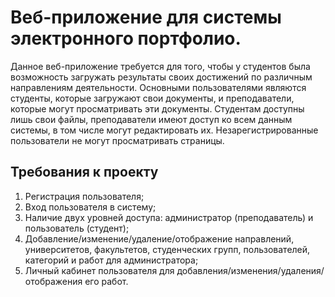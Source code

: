 # Веб-приложение для системы электронного портфолио. 

Данное веб-приложение требуется для того, чтобы у студентов была возможность загружать результаты своих достижений по различным направлениям деятельности. Основными пользователями являются студенты, которые загружают свои документы, и преподаватели, которые могут просматривать эти документы. Студентам доступны лишь свои файлы, преподаватели имеют доступ ко всем данным системы, в том числе могут редактировать их. Незарегистрированные пользователи не могут просматривать страницы.

## Требования к проекту
1. Регистрация пользователя;
2. Вход пользователя в систему;
3. Наличие двух уровней доступа: администратор (преподаватель) и пользователь (студент);
4. Добавление/изменение/удаление/отображение направлений, университетов, факультетов, студенческих групп, пользователей, категорий и работ для администратора;
5. Личный кабинет пользователя для добавления/изменения/удаления/отображения его работ.
